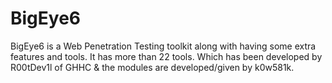 # BigEye6
BigEye6 is a Web Penetration Testing toolkit along with having some extra features and tools. It has more than 22 tools. Which has been developed by R00tDev1l of GHHC &amp; the modules are developed/given by k0w581k.
